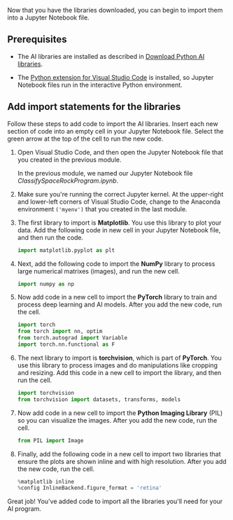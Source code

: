 Now that you have the libraries downloaded, you can begin to import them into a Jupyter Notebook file.

## Prerequisites

- The AI libraries are installed as described in [Download Python AI libraries][AILibs].

- The [Python extension for Visual Studio Code][VSCodePython] is installed, so Jupyter Notebook files run in the interactive Python environment.

## Add import statements for the libraries

Follow these steps to add code to import the AI libraries. Insert each new section of code into an empty cell in your Jupyter Notebook file. Select the green arrow at the top of the cell to run the new code.

1. Open Visual Studio Code, and then open the Jupyter Notebook file that you created in the previous module.

   In the previous module, we named our Jupyter Notebook file *ClassifySpaceRockProgram.ipynb*.

1. Make sure you're running the correct Jupyter kernel. At the upper-right and lower-left corners of Visual Studio Code, change to the Anaconda environment `('myenv')` that you created in the last module.

1. The first library to import is **Matplotlib**. You use this library to plot your data. Add the following code in new cell in your Jupyter Notebook file, and then run the code.

   ```python
   import matplotlib.pyplot as plt
   ```

1. Next, add the following code to import the **NumPy** library to process large numerical matrixes (images), and run the new cell.

   ```python
   import numpy as np
   ```

1. Now add code in a new cell to import the **PyTorch** library to train and process deep learning and AI models. After you add the new code, run the cell.

   ```python
   import torch
   from torch import nn, optim
   from torch.autograd import Variable
   import torch.nn.functional as F
   ```

1. The next library to import is **torchvision**, which is part of **PyTorch**. You use this library to process images and do manipulations like cropping and resizing. Add this code in a new cell to import the library, and then run the cell.

   ```python
   import torchvision
   from torchvision import datasets, transforms, models
   ```

1. Now add code in a new cell to import the **Python Imaging Library** (PIL) so you can visualize the images. After you add the new code, run the cell.

   ```python
   from PIL import Image
   ```

1. Finally, add the following code in a new cell to import two libraries that ensure the plots are shown inline and with high resolution. After you add the new code, run the cell.

   ```python
   %matplotlib inline
   %config InlineBackend.figure_format = 'retina'
   ```

Great job! You've added code to import all the libraries you'll need for your AI program.

<!-- Links -->

[AILibs]: /training/modules/introduction-artificial-intelligence-nasa/7-install-ai-libraries?azure-portal=true
[VSCodePython]: https://marketplace.visualstudio.com/items?itemName=ms-python.python
